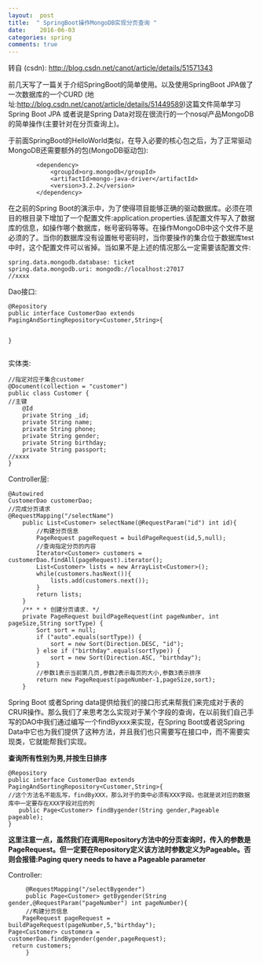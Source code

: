 ```yaml
---
layout:  post
title:  " SpringBoot操作MongoDB实现分页查询 "
date:    2016-06-03
categories: spring 
comments: true
---
```

转自 (csdn): http://blog.csdn.net/canot/article/details/51571343
<div class="markdown_views">
 <p>前几天写了一篇关于介绍SpringBoot的简单使用。以及使用SpringBoot JPA做了一次数据库的一个CURD (地址:<a href="http://blog.csdn.net/canot/article/details/51449589">http://blog.csdn.net/canot/article/details/51449589</a>)这篇文件简单学习Spring Boot JPA 或者说是Spring Data对现在很流行的一个nosql产品MongoDB的简单操作(主要针对在分页查询上)。</p> 
 <p>于前面SpringBoot的HelloWorld类似，在导入必要的核心包之后，为了正常驱动MongoDB还需要额外的包(MongoDB驱动包):</p> 
 <pre class="prettyprint"><code class=" hljs xml">        <span class="hljs-tag">&lt;<span class="hljs-title">dependency</span>&gt;</span>
            <span class="hljs-tag">&lt;<span class="hljs-title">groupId</span>&gt;</span>org.mongodb<span class="hljs-tag">&lt;/<span class="hljs-title">groupId</span>&gt;</span>
            <span class="hljs-tag">&lt;<span class="hljs-title">artifactId</span>&gt;</span>mongo-java-driver<span class="hljs-tag">&lt;/<span class="hljs-title">artifactId</span>&gt;</span>
            <span class="hljs-tag">&lt;<span class="hljs-title">version</span>&gt;</span>3.2.2<span class="hljs-tag">&lt;/<span class="hljs-title">version</span>&gt;</span>
        <span class="hljs-tag">&lt;/<span class="hljs-title">dependency</span>&gt;</span></code></pre> 
 <p>在之前的Spring Boot的演示中，为了使得项目能够正确的驱动数据库。必须在项目的根目录下增加了一个配置文件:application.properties.该配置文件写入了数据库的信息，如操作哪个数据库，帐号密码等等。在操作MongoDB中这个文件不是必须的了。当你的数据库没有设置帐号密码时，当你要操作的集合位于数据库test中时，这个配置文件可以省掉。当如果不是上述的情况那么一定需要该配置文件:</p> 
 <pre class="prettyprint"><code class=" hljs haskell"><span class="hljs-title">spring</span>.<span class="hljs-typedef"><span class="hljs-keyword">data</span>.mongodb.database: ticket</span>
<span class="hljs-title">spring</span>.<span class="hljs-typedef"><span class="hljs-keyword">data</span>.mongodb.uri: mongodb://localhost:27017</span>
//xxxx</code></pre> 
 <p>Dao接口:</p> 
 <pre class="prettyprint"><code class=" hljs php">@Repository
<span class="hljs-keyword">public</span> <span class="hljs-class"><span class="hljs-keyword">interface</span> <span class="hljs-title">CustomerDao</span> <span class="hljs-keyword">extends</span> <span class="hljs-title">PagingAndSortingRepository</span>&lt;<span class="hljs-title">Customer</span>,<span class="hljs-title">String</span>&gt;{</span>

}</code></pre> 
 <p>实体类:</p> 
 <pre class="prettyprint"><code class=" hljs java"><span class="hljs-comment">//指定对应于集合customer</span>
<span class="hljs-annotation">@Document</span>(collection = <span class="hljs-string">"customer"</span>)
<span class="hljs-keyword">public</span> <span class="hljs-class"><span class="hljs-keyword">class</span> <span class="hljs-title">Customer</span> {</span>
<span class="hljs-comment">//主键</span>
    <span class="hljs-annotation">@Id</span>
    <span class="hljs-keyword">private</span> String _id;
    <span class="hljs-keyword">private</span> String name;
    <span class="hljs-keyword">private</span> String phone;
    <span class="hljs-keyword">private</span> String gender;
    <span class="hljs-keyword">private</span> String birthday;
    <span class="hljs-keyword">private</span> String passport;
<span class="hljs-comment">//xxxx</span>
}
</code></pre> 
 <p>Controller层:</p> 
 <pre class="prettyprint"><code class=" hljs java"><span class="hljs-annotation">@Autowired</span>
CustomerDao customerDao;
<span class="hljs-comment">//完成分页请求</span>
<span class="hljs-annotation">@RequestMapping</span>(<span class="hljs-string">"/selectName"</span>)
    <span class="hljs-keyword">public</span> List&lt;Customer&gt; <span class="hljs-title">selectName</span>(@<span class="hljs-title">RequestParam</span>("id") <span class="hljs-keyword">int</span> id){
        <span class="hljs-comment">//构建分页信息</span>
        PageRequest pageRequest = buildPageRequest(id,<span class="hljs-number">5</span>,<span class="hljs-keyword">null</span>);
        <span class="hljs-comment">//查询指定分页的内容</span>
        Iterator&lt;Customer&gt; customers =  customerDao.findAll(pageRequest).iterator();
        List&lt;Customer&gt; lists = <span class="hljs-keyword">new</span> ArrayList&lt;Customer&gt;();
        <span class="hljs-keyword">while</span>(customers.hasNext()){
            lists.add(customers.next());
        }
        <span class="hljs-keyword">return</span> lists;
    }
    <span class="hljs-javadoc">/** * * 创建分页请求. */</span>
    <span class="hljs-keyword">private</span> PageRequest <span class="hljs-title">buildPageRequest</span>(<span class="hljs-keyword">int</span> pageNumber, <span class="hljs-keyword">int</span> pageSize,String sortType) {
        Sort sort = <span class="hljs-keyword">null</span>;
        <span class="hljs-keyword">if</span> (<span class="hljs-string">"auto"</span>.equals(sortType)) {
            sort = <span class="hljs-keyword">new</span> Sort(Direction.DESC, <span class="hljs-string">"id"</span>);
        } <span class="hljs-keyword">else</span> <span class="hljs-keyword">if</span> (<span class="hljs-string">"birthday"</span>.equals(sortType)) {
            sort = <span class="hljs-keyword">new</span> Sort(Direction.ASC, <span class="hljs-string">"birthday"</span>);
        }
        <span class="hljs-comment">//参数1表示当前第几页,参数2表示每页的大小,参数3表示排序</span>
        <span class="hljs-keyword">return</span> <span class="hljs-keyword">new</span> PageRequest(pageNumber-<span class="hljs-number">1</span>,pageSize,sort);
    }</code></pre> 
 <p>Spring Boot 或者Spring data提供给我们的接口形式来帮我们来完成对于表的CRUR操作。那么我们了来思考怎么实现对于某个字段的查询，在以前我们自己手写的DAO中我们通过编写一个findByxxx来实现，在Spring Boot或者说Spring Data中它也为我们提供了这种方法，并且我们也只需要写在接口中，而不需要实现类，它就能帮我们实现。</p> 
 <p><strong>查询所有性别为男,并按生日排序</strong></p> 
 <pre class="prettyprint"><code class=" hljs php">@Repository
<span class="hljs-keyword">public</span> <span class="hljs-class"><span class="hljs-keyword">interface</span> <span class="hljs-title">CustomerDao</span> <span class="hljs-keyword">extends</span> <span class="hljs-title">PagingAndSortingRepository</span>&lt;<span class="hljs-title">Customer</span>,<span class="hljs-title">String</span>&gt;{</span>
<span class="hljs-comment">//这个方法名不能乱写，findByXXX，那么对于的类中必须有XXX字段。也就是说对应的数据库中一定要存在XXX字段对应的列</span>
   <span class="hljs-keyword">public</span> Page&lt;Customer&gt; findBygender(String gender,Pageable pageable);
}</code></pre> 
 <p><strong>这里注意一点，虽然我们在调用Repository方法中的分页查询时，传入的参数是PageRequest。但一定要在Repository定义该方法时参数定义为Pageable。否则会报错:Paging query needs to have a Pageable parameter</strong></p> 
 <p>Controller:</p> 
 <pre class="prettyprint"><code class=" hljs java">     <span class="hljs-annotation">@RequestMapping</span>(<span class="hljs-string">"/selectBygender"</span>)
     <span class="hljs-keyword">public</span> Page&lt;Customer&gt; <span class="hljs-title">getBygender</span>(String gender,@<span class="hljs-title">RequestParam</span>("pageNumber") <span class="hljs-keyword">int</span> pageNumber){
     <span class="hljs-comment">//构建分页信息</span>
    PageRequest pageRequest = buildPageRequest(pageNumber,<span class="hljs-number">5</span>,<span class="hljs-string">"birthday"</span>);
Page&lt;Customer&gt; customera = customerDao.findBygender(gender,pageRequest);
 <span class="hljs-keyword">return</span> customers;
     }</code></pre>
</div>